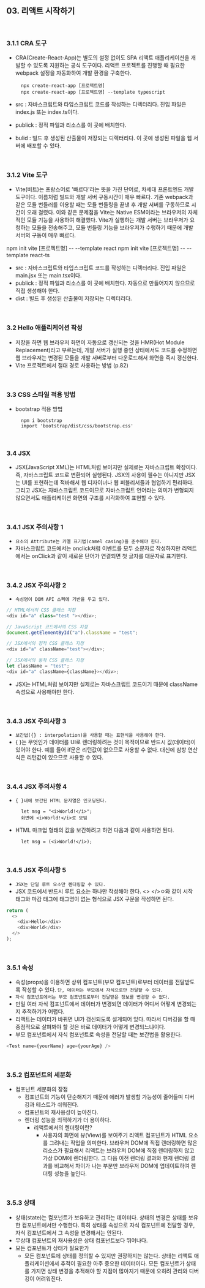 ## 03. 리액트 시작하기

<br>

### 3.1.1 CRA 도구

- CRA(Create-React-App)는 별도의 설정 없이도 SPA 리액트 애플리케이션을 개발할 수 있도록 지원하는 공식 도구이다. 리액트 프로젝트를 진행할 때 필요한 webpack 설정을 자동화하여 개발 환경을 구축한다.

        npx create-react-app [프로젝트명]
        npx create-react-app [프로젝트명] --template typescript

- src : 자바스크립트와 타입스크립트 코드를 작성하는 디렉터리다. 진입 파일은 index.js 또는 index.ts이다.
- publick : 정적 파일과 리소스를 이 곳에 배치한다.
- bulid : 빌드 후 생성된 산출물이 저장되는 디렉터리다. 이 곳에 생성된 파일을 웹 서버에 배포할 수 있다.

<br>

### 3.1.2 Vite 도구

- Vite(비트)는 프랑스어로 '빠르다'라는 뜻을 가진 단어로, 차세대 프론트엔드 개발 도구이다. 이름처럼 빌드와 개발 서버 구동시간이 매우 빠르다. 기존 webpack과 같은 모듈 번들러를 이용할 때는 모듈 번들링을 끝낸 후 개발 서버를 구동하므로 시간이 오래 걸렸다. 이와 같은 문제점을 Vite는 Native ESM이라는 브라우저의 자체적인 모듈 기능을 사용하여 해결했다. Vite가 실행하는 개발 서버는 브라우저가 요청하는 모듈을 전송해주고, 모듈 번들링 기능을 브라우저가 수행하기 때문에 개발 서버의 구동이 매우 빠르다.

npm init vite [프로젝트명] -- --template react
npm init vite [프로젝트명] -- --template react-ts

- src : 자바스크립트와 타입스크립트 코드를 작성하는 디렉터리다. 진입 파일은 main.jsx 또는 main.tsx이다.
- publick : 정적 파일과 리소스를 이 곳에 배치한다. 자동으로 만들어지지 않으므로 직접 생성해야 한다.
- dist : 빌드 후 생성된 산출물이 저장되는 디렉터리다.

<br>

### 3.2 Hello 애플리케이션 작성

- 저장을 하면 웹 브라우저 화면이 자동으로 갱신되는 것을 HMR(Hot Module Replacement)라고 부르는데, 개발 서버가 실행 중인 상태에서도 코드를 수정하면 웹 브라우저는 변경된 모듈을 개발 서버로부터 다운로드해서 화면을 즉시 갱신한다.
- Vite 프로젝트에서 절대 경로 사용하는 방법 (p.82)

<br>

### 3.3 CSS 스타일 적용 방법

- bootstrap 적용 방법

        npm i bootstrap
        import 'bootstrap/dist/css/bootstrap.css'

<br>

### 3.4 JSX

- JSX(JavaScript XML)는 HTML처럼 보이지만 실제로는 자바스크립트 확장이다. 즉, 자바스크립트 코드로 변환되어 실행된다. JSX의 사용이 필수는 아니지만 JSX는 UI를 표현하는데 적바해서 웹 디자이너나 웹 퍼블리셔들과 협업하기 편리하다. 그리고 JSX는 자바스크립트 코드이므로 자바스크립트 언어라는 의미가 변형되지 않으면서도 애플리케이션 화면의 구조를 시각화하여 표현할 수 있다.

<br>

### 3.4.1 JSX 주의사항 1

- `요소의 Attribute는 카멜 표기법(camel casing)을 준수해야 한다.`
- 자바스크립트 코드에서는 onclick처럼 이벤트를 모두 소문자로 작성하지만 리액트에서는 onClick과 같이 새로운 단어가 연결되면 첫 글자를 대문자로 표기한다.

<br>

### 3.4.2 JSX 주의사항 2

- `속성명이 DOM API 스펙에 기반을 두고 있다.`

```javascript
// HTML에서의 CSS 클래스 지정
<div id="a" class="test "></div>;

// JavaScript 코드에서의 CSS 지정
document.getElementById("a").className = "test";

// JSX에서의 정적 CSS 클래스 지정
<div id="a" className="test"></div>;

// JSX에서의 동적 CSS 클래스 지정
let className = "test";
<div id="a" className={className}></div>;
```

- JSX는 HTML처럼 보이지만 실제로는 자바스크립트 코드이기 때문에 className 속성으로 사용해야만 한다.

<br>

### 3.4.3 JSX 주의사항 3

- `보간법({} : interpolation)을 사용할 때는 표현식을 사용해야 한다.`
- { }는 무엇인가 데이터를 UI로 렌더링하려는 것이 목적이므로 반드시 값(데이터)이 있어야 한다. 예를 들어 if문은 리턴값이 없으므로 사용할 수 없다. 대신에 삼항 연산식은 리턴값이 있으므로 사용할 수 있다.

<br>

### 3.4.4 JSX 주의사항 4

- `{ }내에 보간된 HTML 문자열은 인코딩된다.`

        let msg = "<i>World!</i>";
        화면에 <i>World!</i>로 보임

- HTML 마크업 형태의 값을 보간하려고 하면 다음과 같이 사용하면 된다.

        let msg = (<i>World!</i>);

<br>

### 3.4.5 JSX 주의사항 5

- `JSX는 단일 루트 요소만 렌더링할 수 있다.`
- JSX 코드에서 반드시 루트 요소는 하나만 작성해야 한다. <> </>ㅇ와 같이 시작 태그와 마감 태그에 태그명이 없는 형식으로 JSX 구문을 작성하면 된다.

```typescript
return (
  <>
    <div>Hello</div>
    <div>World</div>
  </>
);
```

<br>

### 3.5.1 속성

- 속성(props)을 이용하면 상위 컴포넌트(부모 컴포넌트)로부터 데이터를 전달받도록 작성할 수 있다. `단, 데이터는 부모에서 자식으로만 전달할 수 있다.`
- `자식 컴포넌트에서는 부모 컴포넌트로부터 전달받은 정보를 변경할 수 없다.`
- 만일 여러 자식 컴포넌트에서 데이터가 변경되면 데이터가 어디서 어떻게 변경되는지 추적하기가 어렵다.
- 리액트는 데이터가 바뀌면 UI가 갱신되도록 설게되어 있다. 따라서 디버깅을 할 때 중점적으로 살펴봐야 할 것은 바로 데이터가 어떻게 변경되느냐이다.
- 부모 컴포넌트에서 자식 컴포넌트로 속성을 전달할 때는 보간법을 활용한다.

```typescript
<Test name={yourName} age={yourAge} />
```

<br>

### 3.5.2 컴포넌트의 세분화

- 컴포넌트 세분화의 장점
  - 컴포넌트의 기능이 단순해지기 때문에 에러가 발생할 가능성이 줄어들며 디버깅과 테스트가 쉬워진다.
  - 컴포넌트의 재사용성이 높아진다.
  - 렌더링 성능을 최적하기가 더 용이하다.
    - 리액트에서의 렌더링이란?
      - 사용자의 화면에 뷰(View)를 보여주기 리액트 컴포넌트가 HTML 요소를 그려내는 작업을 의미한다. 브라우저 DOM에 직접 렌더링하면 많은 리소스가 필요해서 리액트는 브라우저 DOM에 직접 렌더링하지 않고 가상 DOM에 렌더링한다. 그 다음 이전 렌더링 결과와 현재 렌더링 결과를 비교해서 차이가 나는 부분만 브라우저 DOM에 업데이트하여 렌더링 성능을 높인다.

<br>

### 3.5.3 상태

- 상태(state)는 컴포넌트가 보유하고 관리하는 데이터다. 상태의 변경은 상태를 보유한 컴포넌트에서만 수행한다. 특히 상태를 속성으로 자식 컴포넌트에 전달할 경우, 자식 컴포넌트에서 그 속성을 변경해서는 안된다.
- 무상태 컴포넌트의 재사용성은 상태 컴포넌트보다 뛰어나다.
- 모든 컴포넌트가 상태가 필요한가
  - 모든 컴포넌트에 상태를 정의할 수 있지만 권장하지는 않는다. 상태는 리액트 애플리케이션에서 추적이 필요한 아주 중요한 데이터이다. 모든 컴포넌트가 상태를 가지면 상태 변경을 추적해야 할 지점이 많아지기 때문에 오히려 관리와 디버깅이 어려워진다.
